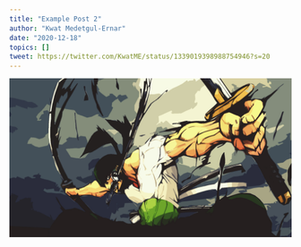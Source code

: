 ```yaml
---
title: "Example Post 2"
author: "Kwat Medetgul-Ernar"
date: "2020-12-18"
topics: []
tweet: https://twitter.com/KwatME/status/1339019398988754946?s=20
---
```


![Zoro](./zoro.jpg)
